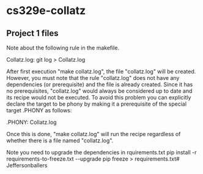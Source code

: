 # cs329e-collatz

Project 1 files
---------------
Note about the following rule in the makefile.

Collatz.log:
	git log > Collatz.log
	
After first execution "make collatz.log", the file "collatz.log" will be created. 
However, you must note that the rule "collatz.log" does not have any dependencies (or prerequisite) and the file is already created.
Since it has no prerequisites, "collatz.log" would always be considered up to date and its recipe would not be executed. To avoid this problem you can 
explicitly declare the target to be phony by making it a prerequisite of the special target .PHONY as follows:

.PHONY: Collatz.log

Once this is done, "make collatz.log" will run the recipe regardless of whether there is a file named "collatz.log".


Note you need to upgrade the dependencies in rquirements.txt
pip install -r requirements-to-freeze.txt --upgrade
pip freeze > requirements.txt# Jeffersonballers
